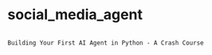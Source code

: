 # social_media_agent
                                                                                                                                                   Building Your First AI Agent in Python - A Crash Course 

